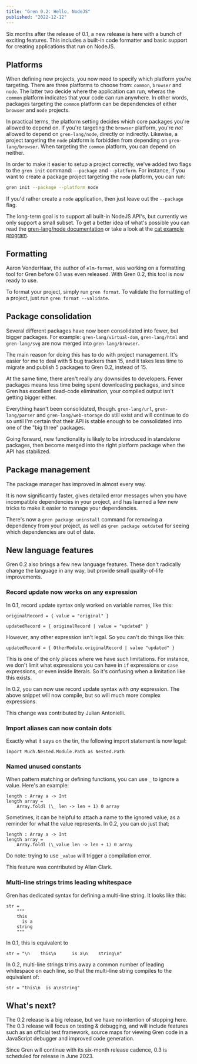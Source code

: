 ```yaml
---
title: "Gren 0.2: Hello, NodeJS"
published: "2022-12-12"
---
```


Six months after the release of 0.1, a new release is here with a bunch of exciting features. This includes a built-in code formatter and basic support for creating applications that run on NodeJS.

## Platforms

When defining new projects, you now need to specify which platform you're targeting. There are three platforms to choose from: `common`, `browser` and `node`. The latter two decide where the application can run, wheras the `common` platform indicates that your code can run anywhere. In other words, packages targeting the `common` platform can be dependencies of either `browser` and `node` projects.

In practical terms, the platform setting decides which core packages you're allowed to depend on. If you're targeting the `browser` platform, you're _not_ allowed to depend on `gren-lang/node`, directly or indirectly. Likewise, a project targeting the `node` platform is forbidden from depending on `gren-lang/browser`. When targeting the `common` platform, you can depend on neither.

In order to make it easier to setup a project correctly, we've added two flags to the `gren init` command: `--package` and `--platform`. For instance, if you want to create a package project targeting the `node` platform, you can run:

```sh
gren init --package --platform node
```

If you'd rather create a `node` application, then just leave out the `--package` flag.

The long-term goal is to support all built-in NodeJS API's, but currently we only support a small subset. To get a better idea of what's possible you can read the [gren-lang/node documentation](https://packages.gren-lang.org/package/gren-lang/node) or take a look at the [cat example program](https://github.com/gren-lang/example-projects/tree/main/cat).

## Formatting

Aaron VonderHaar, the author of `elm-format`, was working on a formatting tool for Gren before 0.1 was even released. With Gren 0.2, this tool is now ready to use.

To format your project, simply run `gren format`. To validate the formatting of a project, just run `gren format --validate`.

## Package consolidation

Several different packages have now been consolidated into fewer, but bigger packages. For example: `gren-lang/virtual-dom`, `gren-lang/html` and `gren-lang/svg` are now merged into `gren-lang/browser`.

The main reason for doing this has to do with project management. It's easier for me to deal with 5 bug trackers than 15, and it takes less time to migrate and publish 5 packages to Gren 0.2, instead of 15.

At the same time, there aren't really any downsides to developers. Fewer packages means less time being spent downloading packages, and since Gren has excellent dead-code elimination, your compiled output isn't getting bigger either.

Everything hasn't been consolidated, though. `gren-lang/url`, `gren-lang/parser` and `gren-lang/web-storage` do still exist and will continue to do so until I'm certain that their API is stable enough to be consolidated into one of the "big three" packages.

Going forward, new functionality is likely to be introduced in standalone packages, then become merged into the right platform package when the API has stabilized.

## Package management

The package manager has improved in almost every way.

It is now significantly faster, gives detailed error messages when you have incompatible dependencies in your project, and has learned a few new tricks to make it easier to manage your dependencies.

There's now a `gren package uninstall` command for removing a dependency from your project, as well as `gren package outdated` for seeing which dependencies are out of date.

## New language features

Gren 0.2 also brings a few new language features. These don't radically change the language in any way, but provide small quality-of-life improvements.

### Record update now works on any expression

In 0.1, record update syntax only worked on variable names, like this:

```gren
originalRecord = { value = "original" }

updatedRecord = { originalRecord | value = "updated" }
```

However, any other expression isn't legal. So you can't do things like this:

```gren
updatedRecord = { OtherModule.originalRecord | value "updated" }
```

This is one of the only places where we have such limitations. For instance, we don't limit what expressions you can have in `if` expressions or `case` expressions, or even inside literals. So it's confusing when a limitation like this exists.

In 0.2, you can now use record update syntax with _any_ expression. The above snippet will now compile, but so will much more complex expressions.

This change was contributed by Julian Antonielli.

### Import aliases can now contain dots

Exactly what it says on the tin, the following import statement is now legal:

```gren
import Much.Nested.Module.Path as Nested.Path
```

### Named unused constants

When pattern matching or defining functions, you can use `_` to ignore a value. Here's an example:

```gren
length : Array a -> Int
length array =
    Array.foldl (\_ len -> len + 1) 0 array
```

Sometimes, it can be helpful to attach a name to the ignored value, as a reminder for what the value represents. In 0.2, you can do just that:

```gren
length : Array a -> Int
length array =
    Array.foldl (\_value len -> len + 1) 0 array
```

Do note: trying to use `_value` will trigger a compilation error.

This feature was contributed by Allan Clark.

### Multi-line strings trims leading whitespace

Gren has dedicated syntax for defining a multi-line string. It looks like this:

```gren
str =
    """
    this
      is a
    string
    """
```

In 0.1, this is equivalent to

```gren
str = "\n    this\n      is a\n    string\n"
```

In 0.2, multi-line strings trims away a common number of leading whitespace on each line, so that the multi-line string compiles to the equivalent of:

```gren
str = "this\n  is a\nstring"
```

## What's next?

The 0.2 release is a big release, but we have no intention of stopping here. The 0.3 release will focus on testing & debugging, and will include features such as an official test framework, source maps for viewing Gren code in a JavaScript debugger and improved code generation.

Since Gren will continue with its six-month release cadence, 0.3 is scheduled for release in June 2023.
